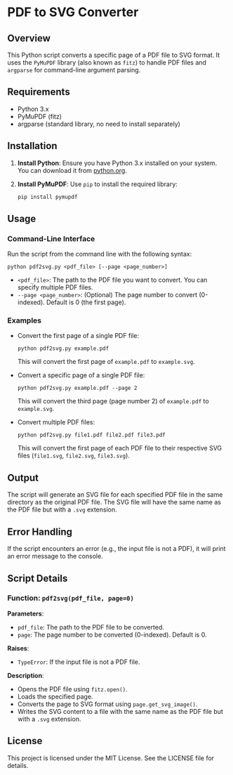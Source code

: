 # PDF to SVG Converter

## Overview

This Python script converts a specific page of a PDF file to SVG format. It uses the `PyMuPDF` library (also known as `fitz`) to handle PDF files and `argparse` for command-line argument parsing.

## Requirements

- Python 3.x
- PyMuPDF (fitz)
- argparse (standard library, no need to install separately)

## Installation

1. **Install Python**: Ensure you have Python 3.x installed on your system. You can download it from [python.org](https://www.python.org/).

2. **Install PyMuPDF**: Use `pip` to install the required library:

   ```bash
   pip install pymupdf

## Usage

### Command-Line Interface

Run the script from the command line with the following syntax:

```
python pdf2svg.py <pdf_file> [--page <page_number>]
```

- `<pdf_file>`: The path to the PDF file you want to convert. You can specify multiple PDF files.
- `--page <page_number>`: (Optional) The page number to convert (0-indexed). Default is 0 (the first page).

### Examples

- Convert the first page of a single PDF file:

   ```
   python pdf2svg.py example.pdf
   ```

   This will convert the first page of `example.pdf` to `example.svg`.

- Convert a specific page of a single PDF file:

   ```
   python pdf2svg.py example.pdf --page 2
   ```

   This will convert the third page (page number 2) of `example.pdf` to `example.svg`.

- Convert multiple PDF files:

   ```
   python pdf2svg.py file1.pdf file2.pdf file3.pdf
   ```

   This will convert the first page of each PDF file to their respective SVG files (`file1.svg`, `file2.svg`, `file3.svg`).

## Output

The script will generate an SVG file for each specified PDF file in the same directory as the original PDF file. The SVG file will have the same name as the PDF file but with a `.svg` extension.

## Error Handling

If the script encounters an error (e.g., the input file is not a PDF), it will print an error message to the console.

## Script Details

### Function: `pdf2svg(pdf_file, page=0)`

**Parameters**:

- `pdf_file`: The path to the PDF file to be converted.
- `page`: The page number to be converted (0-indexed). Default is 0.

**Raises**:

- `TypeError`: If the input file is not a PDF file.

**Description**:

- Opens the PDF file using `fitz.open()`.
- Loads the specified page.
- Converts the page to SVG format using `page.get_svg_image()`.
- Writes the SVG content to a file with the same name as the PDF file but with a `.svg` extension.

## License

This project is licensed under the MIT License. See the LICENSE file for details.